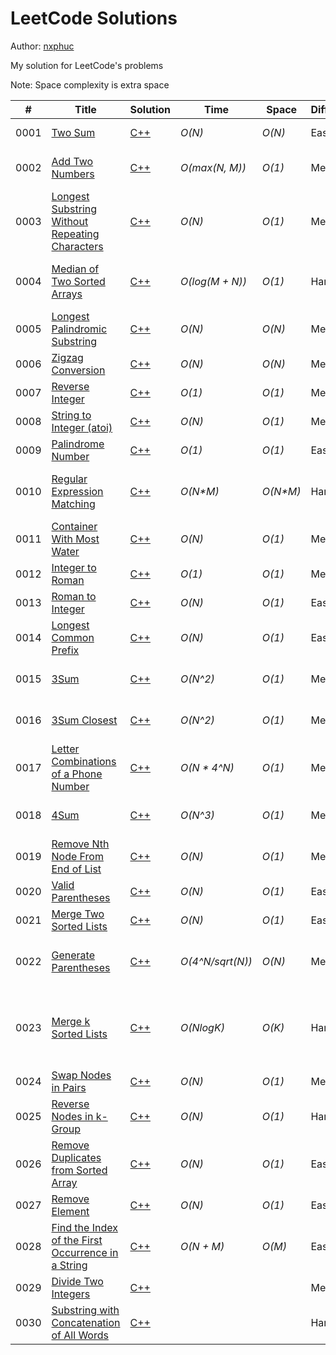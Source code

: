 # LeetCode Solutions

Author: [nxphuc](https://github.com/nxphuc)

My solution for LeetCode's problems

Note: Space complexity is extra space

| # | Title | Solution | Time | Space | Difficulty | Tag | Topic |
|---|------ | -------- | ---- | ----- | ---------- |---- | ----- |
| 0001 | [Two Sum](https://leetcode.com/problems/two-sum) | [C++](./solutions/0001-two-sum.cpp) | _O(N)_ | _O(N)_ | Easy | Array, Hash Table |  |
| 0002 | [Add Two Numbers](https://leetcode.com/problems/add-two-numbers) | [C++](./solutions/0002-add-two-numbers.cpp) | _O(max(N, M))_ | _O(1)_ | Medium | Linked List, Math, Recursion | Linked List |
| 0003 | [Longest Substring Without Repeating Characters](https://leetcode.com/problems/longest-substring-without-repeating-characters) | [C++](./solutions/0003-longest-substring-without-repeating-characters.cpp) | _O(N)_ | _O(1)_ | Medium | Hash Table, String, Sliding Window |  |
| 0004 | [Median of Two Sorted Arrays](https://leetcode.com/problems/median-of-two-sorted-arrays) | [C++](./solutions/0004-median-of-two-sorted-arrays.cpp) | _O(log(M + N))_ | _O(1)_ | Hard | Array, Binary Search, Divide and Conquer | Binary Search |
| 0005 | [Longest Palindromic Substring](https://leetcode.com/problems/longest-palindromic-substring) | [C++](./solutions/0005-longest-palindromic-substring.cpp) | _O(N)_ | _O(N)_ | Medium | String, Dynamic Programming | Manacher |
| 0006 | [Zigzag Conversion](https://leetcode.com/problems/zigzag-conversion) | [C++](./solutions/0006-zigzag-conversion.cpp) | _O(N)_ | _O(N)_ | Medium | String |  |
| 0007 | [Reverse Integer](https://leetcode.com/problems/reverse-integer) | [C++](./solutions/0007-reverse-integer.cpp) | _O(1)_ | _O(1)_ | Medium | Math |  |
| 0008 | [String to Integer (atoi)](https://leetcode.com/problems/string-to-integer-atoi) | [C++](./solutions/0008-string-to-integer-atoi.cpp) | _O(N)_ | _O(1)_ | Medium | String |  |
| 0009 | [Palindrome Number](https://leetcode.com/problems/palindrome-number) | [C++](./solutions/0009-palindrome-number.cpp) | _O(1)_ | _O(1)_ | Easy | Math |  |
| 0010 | [Regular Expression Matching](https://leetcode.com/problems/regular-expression-matching) | [C++](./solutions/0010-regular-expression-matching.cpp) | _O(N*M)_ | _O(N*M)_ | Hard | String, Dynamic Programming, Recursion | Dynamic Programming |
| 0011 | [Container With Most Water](https://leetcode.com/problems/container-with-most-water) | [C++](./solutions/0011-container-with-most-water.cpp) | _O(N)_ | _O(1)_ | Medium | Array, Two Pointers, Greedy | Two Pointers |
| 0012 | [Integer to Roman](https://leetcode.com/problems/integer-to-roman) | [C++](./solutions/0012-integer-to-roman.cpp) | _O(1)_ | _O(1)_ | Medium | Hash Table, Math, String |  |
| 0013 | [Roman to Integer](https://leetcode.com/problems/roman-to-integer) | [C++](./solutions/0013-roman-to-integer.cpp) | _O(N)_ | _O(1)_ | Easy | Hash Table, Math, String |  |
| 0014 | [Longest Common Prefix](https://leetcode.com/problems/longest-common-prefix) | [C++](./solutions/0014-longest-common-prefix.cpp) | _O(N)_ | _O(1)_ | Easy | String, Trie |  |
| 0015 | [3Sum](https://leetcode.com/problems/3sum) | [C++](./solutions/0015-3sum.cpp) | _O(N^2)_ | _O(1)_ | Medium | Array, Two Pointers, Sorting | Two Pointers |
| 0016 | [3Sum Closest](https://leetcode.com/problems/3sum-closest) | [C++](./solutions/0016-3sum-closest.cpp) | _O(N^2)_ | _O(1)_ | Medium | Array, Two Pointers, Sorting |  |
| 0017 | [Letter Combinations of a Phone Number](https://leetcode.com/problems/letter-combinations-of-a-phone-number) | [C++](./solutions/0017-letter-combinations-of-a-phone-number.cpp) | _O(N * 4^N)_ | _O(1)_ | Medium | Hash Table, String, Backtracking |  |
| 0018 | [4Sum](https://leetcode.com/problems/4sum) | [C++](./solutions/0018-4sum.cpp) | _O(N^3)_ | _O(1)_ | Medium | Array, Two Pointers, Sorting |  |
| 0019 | [Remove Nth Node From End of List](https://leetcode.com/problems/remove-nth-node-from-end-of-list) | [C++](./solutions/0019-remove-nth-node-from-end-of-list.cpp) | _O(N)_ | _O(1)_ | Medium | Linked List, Two Pointers |  |
| 0020 | [Valid Parentheses](https://leetcode.com/problems/valid-parentheses) | [C++](./solutions/0020-valid-parentheses.cpp) | _O(N)_ | _O(1)_ | Easy | String, Stack |  |
| 0021 | [Merge Two Sorted Lists](https://leetcode.com/problems/merge-two-sorted-lists) | [C++](./solutions/0021-merge-two-sorted-lists.cpp) | _O(N)_ | _O(1)_ | Easy | Linked List, Recursion |  |
| 0022 | [Generate Parentheses](https://leetcode.com/problems/generate-parentheses) | [C++](./solutions/0022-generate-parentheses.cpp) | _O(4^N/sqrt(N))_ | _O(N)_ | Medium | String, Dynamic Programming, Backtracking |  |
| 0023 | [Merge k Sorted Lists](https://leetcode.com/problems/merge-k-sorted-lists) | [C++](./solutions/0023-merge-k-sorted-lists.cpp) | _O(NlogK)_ | _O(K)_ | Hard | Linked List, Divide and Conquer, Heap (Priority Queue), Merge Sort |  |
| 0024 | [Swap Nodes in Pairs](https://leetcode.com/problems/swap-nodes-in-pairs) | [C++](./solutions/0024-swap-nodes-in-pairs.cpp) | _O(N)_ | _O(1)_ | Medium | Linked List, Recursion |  |
| 0025 | [Reverse Nodes in k-Group](https://leetcode.com/problems/reverse-nodes-in-k-group) | [C++](./solutions/0025-reverse-nodes-in-k-group.cpp) | _O(N)_ | _O(1)_ | Hard | Linked List, Recursion |  |
| 0026 | [Remove Duplicates from Sorted Array](https://leetcode.com/problems/remove-duplicates-from-sorted-array) | [C++](./solutions/0026-remove-duplicates-from-sorted-array.cpp) | _O(N)_ | _O(1)_ | Easy | Array, Two Pointers |  |
| 0027 | [Remove Element](https://leetcode.com/problems/remove-element) | [C++](./solutions/0027-remove-element.cpp) | _O(N)_ | _O(1)_ | Easy | Array, Two Pointers |  |
| 0028 | [Find the Index of the First Occurrence in a String](https://leetcode.com/problems/find-the-index-of-the-first-occurrence-in-a-string) | [C++](./solutions/0028-find-the-index-of-the-first-occurrence-in-a-string.cpp) | _O(N + M)_ | _O(M)_ | Easy | Two Pointers, String, String Matching |  |
| 0029 | [Divide Two Integers](https://leetcode.com/problems/divide-two-integers) | [C++](./solutions/0029-divide-two-integers.cpp) | | | Medium | Math, Bit Manipulation |  |
| 0030 | [Substring with Concatenation of All Words](https://leetcode.com/problems/substring-with-concatenation-of-all-words) | [C++](./solutions/0030-substring-with-concatenation-of-all-words.cpp) | | | Hard | Hash Table, String, Sliding Window |  |